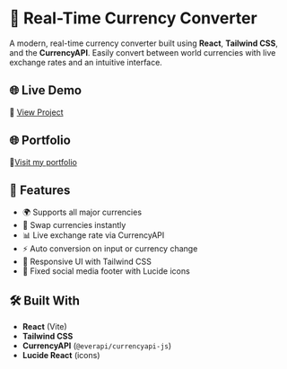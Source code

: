 # 💱 Real-Time Currency Converter

A modern, real-time currency converter built using **React**, **Tailwind CSS**, and the **CurrencyAPI**. Easily convert between world currencies with live exchange rates and an intuitive interface.

## 🌐 Live Demo

🔗 [View Project](https://currency-converter-cuvx.onrender.com)

## 🌐 Portfolio

🔗[Visit my portfolio](https://rohitsinghcodes-portfolio.onrender.com/)

## 🚀 Features

- 🌍 Supports all major currencies
- 🔁 Swap currencies instantly
- 📊 Live exchange rate via CurrencyAPI
- ⚡ Auto conversion on input or currency change
- 🎨 Responsive UI with Tailwind CSS
- 📱 Fixed social media footer with Lucide icons

## 🛠️ Built With

- **React** (Vite)
- **Tailwind CSS**
- **CurrencyAPI** (`@everapi/currencyapi-js`)
- **Lucide React** (icons)
